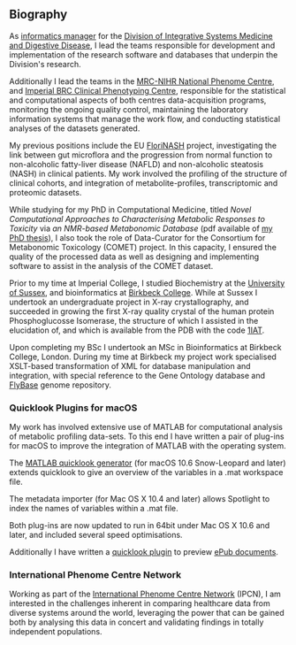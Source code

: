 ## Biography

As [informatics manager](https://www.imperial.ac.uk/people/jake.pearce) for the [Division of Integrative Systems Medicine and Digestive Disease](https://www.imperial.ac.uk/department-surgery-cancer/research/integrative_systems_medicine/), I lead the teams responsible for development and implementation of the research software and databases that underpin the Division's research.

Additionally I lead the teams in the [MRC-NIHR National Phenome Centre](https://phenomecentre.org), and [Imperial BRC Clinical Phenotyping Centre](https://www.imperial.ac.uk/clinical-phenotyping-centre), responsible for the statistical and computational aspects of both centres data-acquisition programs, monitoring the ongoing quality control, maintaining the laboratory information systems that manage the work flow, and conducting statistical analyses of the datasets generated.

My previous positions include the EU [FloriNASH](https://cordis.europa.eu/project/rcn/93672_en.html) project, investigating the link between gut microflora and the progression from normal function to non-alcoholic fatty-liver disease (NAFLD) and non-alcoholic steatosis (NASH) in clinical patients. My work involved the profiling of the structure of clinical cohorts, and integration of metabolite-profiles, transcriptomic and proteomic datasets.

While studying for my PhD in Computational Medicine, titled _Novel Computational Approaches to Characterising Metabolic Responses to Toxicity_ via _an NMR-based Metabonomic Database_ (pdf available of [my PhD thesis](assets/JTMPearce_Thesis.pdf)), I also took the role of Data-Curator for the Consortium for Metabonomic Toxicology (COMET) project. In this capacity, I ensured the quality of the processed data as well as designing and implementing software to assist in the analysis of the COMET dataset.

Prior to my time at Imperial College, I studied Biochemistry at the [University of Sussex](https://www.sussex.ac.uk), and bioinformatics at [Birkbeck College](http://www.bbk.ac.uk). While at Sussex I undertook an undergraduate project in X-ray crystallography, and succeeded in growing the first X-ray quality crystal of the human protein Phosphoglucosse Isomerase, the structure of which I assisted in the elucidation of, and which is available from the PDB with the code [1IAT](https://www.rcsb.org/structure/1iat).

Upon completing my BSc I undertook an MSc in Bioinformatics at Birkbeck College, London. During my time at Birkbeck my project work specialised XSLT-based transformation of XML for database manipulation and integration, with special reference to the Gene Ontology database and [FlyBase](http://flybase.org) genome repository.

### Quicklook Plugins for macOS
My work has involved extensive use of MATLAB for computational analysis of metabolic profiling data-sets. To this end I have written a pair of plug-ins for macOS to improve the integration of MATLAB with the operating system.

The [MATLAB quicklook generator](https://github.com/jaketmp/matlab-quicklook) (for macOS 10.6 Snow-Leopard and later) extends quicklook to give an overview of the variables in a .mat workspace file.

The metadata importer (for Mac OS X 10.4 and later) allows Spotlight to index the names of variables within a .mat file.

Both plug-ins are now updated to run in 64bit under Mac OS X 10.6 and later, and included several speed optimisations.

Additionally I have written a [quicklook plugin](https://github.com/jaketmp/ePub-quicklook) to preview [ePub documents](http://idpf.org/epub).

### International Phenome Centre Network
Working as part of the [International Phenome Centre Network](https://phenomenetwork.org/) (IPCN), I am interested in the challenges inherent in comparing healthcare data from diverse systems around the world, leveraging the power that can be gained both by analysing this data in concert and validating findings in totally independent populations.
